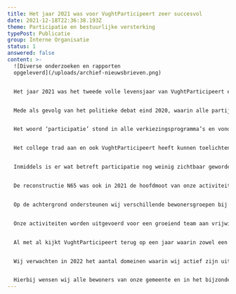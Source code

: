 ```yaml
---
title: Het jaar 2021 was voor VughtParticipeert zeer succesvol
date: 2021-12-18T22:36:38.193Z
theme: Participatie en bestuurlijke versterking
typePost: Publicatie
group: Interne Organisatie
status: 1
answered: false
content: >-
  ![Diverse onderzoeken en rapporten
  opgeleverd](/uploads/archief-nieuwsbrieven.png)


  Het jaar 2021 was het tweede volle levensjaar van VughtParticipeert en er is veel gebeurd. 


  Mede als gevolg van het politieke debat eind 2020, waarin alle partijen hun posities hebben kunnen aangeven over een groot aantal stellingen, heeft er een duidelijke politieke verschuiving plaatsgevonden. Als resultaat hiervan kwam er een nieuw college waarbij GemeenteBelangen werd ingeruild voor CDA en D66. 


  Het woord ‘participatie’ stond in alle verkiezingsprogramma’s en vond zijn weg in het coalitieakkoord. Ook werd daarin het politieke compromis over de N65 opgenomen: we gaan ermee door totdat de Raad van State ons tegenhoudt.


  Het college trad aan en ook VughtParticipeert heeft kunnen toelichten wat zij van het coalitieakkoord vindt en wat zij van de verschillende wethouders verwacht. Wat betreft ‘participatie’ waren wij het snel eens en werden concrete stappen door het gemeentebestuur toegezegd. Ten aanzien van verkeer en infrastructuur werd een regelmatig overleg met wethouder du Maine ingericht.


  Inmiddels is er wat betreft participatie nog weinig zichtbaar geworden. Alleen bij het onderwerp ‘mobiliteitsplan’ werd een samenspel met inwoners ingericht. Rondom het toegezegde portaal, waarop alle actuele onderwerpen te volgen zouden zijn, is het stil gebleven. Wij zullen dit onderwerp in 2022 opnieuw aan de orde stellen.


  De reconstructie N65 was ook in 2021 de hoofdmoot van onze activiteiten. Zo hebben wij verschillende beroepschriften en appellanten bij de zitting van de Raad van State in april ondersteund. Een belangrijke bijdrage hierbij is het laten uitvoeren van onderzoeken naar de verkeerscijfers en verkeersveiligheid. De onderzoeksresultaten worden aan de appellanten ter beschikking gesteld voor het versterken van hun beroepschriften. Dat heeft geleid tot een aantal kritische vragen van de raadsheer aan de gemeente. Gezien de complexiteit van het bestemmingsplan heeft de Raad van State de Stichting Advisering Bestuursrechtspraak (STAB) gevraagd een onderzoek te doen naar de verkeersveiligheid. Contacten tussen appellanten en STAB worden door VughtParticipeert ondersteund.


  Op de achtergrond ondersteunen wij verschillende bewonersgroepen bij het indienen van bezwaren en WOB-verzoeken en het opvolgen daarvan. Hiermee versterken wij de rechten van bewoners om zich te melden en gehoord te worden.


  Onze activiteiten worden uitgevoerd voor een groeiend team aan vrijwilligers. Professionele ondersteuning voor experts wordt gefinancierd vanuit de contributie van onze leden en gerichte bijdragen van particulieren. 


  Al met al kijkt VughtParticipeert terug op een jaar waarin zowel een begin kon worden gemaakt met duurzame participatie, als ook opgetreden kon worden daar waar de participatie nog niet functioneert, of in het verleden niet heeft gefunctioneerd. 


  Wij verwachten in 2022 het aantal domeinen waarin wij actief zijn uit te breiden. Inmiddels zijn een aantal in voorbereiding en staan wij open voor vragen en betrokkenheid van inwoners. 


  Hierbij wensen wij alle bewoners van onze gemeente en in het bijzonder onze leden, fijne en vooral gezonde feestdagen en een goede start van 2022.
---
```

